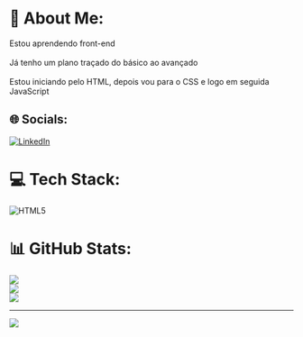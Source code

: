 # 💫 About Me:
Estou aprendendo front-end <br><br>Já tenho um plano traçado do básico ao avançado<br><br>Estou iniciando pelo HTML, depois vou para o CSS e logo em seguida JavaScript


## 🌐 Socials:
[![LinkedIn](https://img.shields.io/badge/LinkedIn-%230077B5.svg?logo=linkedin&logoColor=white)](https://linkedin.com/in/marcelo-duarte-b16a051b0) 

# 💻 Tech Stack:
![HTML5](https://img.shields.io/badge/html5-%23E34F26.svg?style=for-the-badge&logo=html5&logoColor=white)
# 📊 GitHub Stats:
![](https://github-readme-stats.vercel.app/api?username=Marcelo-Duarte-dev&theme=blueberry&hide_border=false&include_all_commits=false&count_private=false)<br/>
![](https://github-readme-streak-stats.herokuapp.com/?user=Marcelo-Duarte-dev&theme=blueberry&hide_border=false)<br/>
![](https://github-readme-stats.vercel.app/api/top-langs/?username=Marcelo-Duarte-dev&theme=blueberry&hide_border=false&include_all_commits=false&count_private=false&layout=compact)

---
[![](https://visitcount.itsvg.in/api?id=Marcelo-Duarte-dev&icon=0&color=0)](https://visitcount.itsvg.in)

<!-- Proudly created with GPRM ( https://gprm.itsvg.in ) -->
